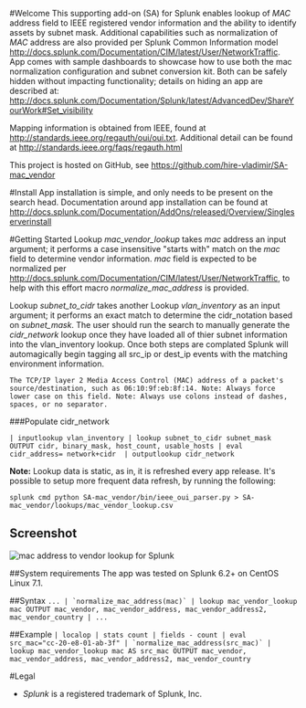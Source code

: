 #Welcome
This supporting add-on (SA) for Splunk enables lookup of *MAC* address field to IEEE registered vendor information and the ability to identify assets by subnet mask. Additional capabilities such as normalization of *MAC* address are also provided per Splunk Common Information model http://docs.splunk.com/Documentation/CIM/latest/User/NetworkTraffic. App comes with sample dashboards to showcase how to use both the mac normalization configuration and subnet conversion kit. Both can be safely hidden without impacting functionality; details on hiding an app are described at: http://docs.splunk.com/Documentation/Splunk/latest/AdvancedDev/ShareYourWork#Set_visibility

Mapping information is obtained from IEEE, found at http://standards.ieee.org/regauth/oui/oui.txt. Additional detail can be found at http://standards.ieee.org/faqs/regauth.html

This project is hosted on GitHub, see https://github.com/hire-vladimir/SA-mac_vendor

#Install
App installation is simple, and only needs to be present on the search head. Documentation around app installation can be found at http://docs.splunk.com/Documentation/AddOns/released/Overview/Singleserverinstall

#Getting Started
Lookup *mac_vendor_lookup* takes *mac* address an input argument; it performs a case insensitive "starts with" match on the *mac* field to determine vendor information. *mac* field is expected to be normalized per http://docs.splunk.com/Documentation/CIM/latest/User/NetworkTraffic, to help with this effort macro *normalize_mac_address* is provided.

Lookup *subnet_to_cidr* takes another Lookup *vlan_inventory* as an input argument; it performs an exact match to determine the cidr_notation based on *subnet_mask*. The user should run the search to manually generate the *cidr_network* lookup once they have loaded all of thier subnet information into the vlan_inventory lookup. Once both steps are complated Splunk will automagically begin tagging all src_ip or dest_ip events with the matching environment information. 

```
The TCP/IP layer 2 Media Access Control (MAC) address of a packet's source/destination, such as 06:10:9f:eb:8f:14. Note: Always force lower case on this field. Note: Always use colons instead of dashes, spaces, or no separator.
```

###Populate cidr_network
```
| inputlookup vlan_inventory | lookup subnet_to_cidr subnet_mask OUTPUT cidr, binary_mask, host_count, usable_hosts | eval cidr_address= network+cidr  | outputlookup cidr_network
```

**Note:** Lookup data is static, as in, it is refreshed every app release. It's possible to setup more frequent data refresh, by running the following:

`splunk cmd python SA-mac_vendor/bin/ieee_oui_parser.py > SA-mac_vendor/lookups/mac_vendor_lookup.csv`

## Screenshot
![mac address to vendor lookup for Splunk ](https://raw.githubusercontent.com/hire-vladimir/SA-mac_vendor/master/static/screenshot.png)

##System requirements
The app was tested on Splunk 6.2+ on CentOS Linux 7.1.

##Syntax
```... | `normalize_mac_address(mac)` | lookup mac_vendor_lookup mac OUTPUT mac_vendor, mac_vendor_address, mac_vendor_address2, mac_vendor_country | ...```

##Example
```| localop | stats count | fields - count | eval src_mac="cc-20-e8-01-ab-3f" | `normalize_mac_address(src_mac)` | lookup mac_vendor_lookup mac AS src_mac OUTPUT mac_vendor, mac_vendor_address, mac_vendor_address2, mac_vendor_country```


#Legal
* *Splunk* is a registered trademark of Splunk, Inc.
